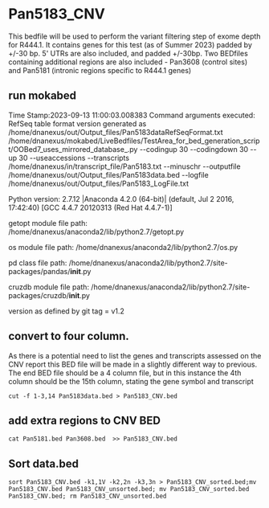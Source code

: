 # Pan5183_CNV
This bedfile will be used to perform the variant filtering step of exome depth for R444.1. It contains genes for this test (as of Summer 2023) padded by +/-30 bp. 5' UTRs are also included, and padded +/-30bp. Two BEDfiles containing additional regions are also included - Pan3608 (control sites) and Pan5181 (intronic regions specific to R444.1 genes)

## run mokabed
Time Stamp:2023-09-13 11:00:03.008383
Command arguments executed:
RefSeq table format version generated as /home/dnanexus/out/Output_files/Pan5183dataRefSeqFormat.txt
/home/dnanexus/mokabed/LiveBedfiles/TestArea_for_bed_generation_script/OOBed7_uses_mirrored_database_.py --codingup 30 --codingdown 30 --up 30 --useaccessions --transcripts /home/dnanexus/in/transcript_file/Pan5183.txt --minuschr --outputfile /home/dnanexus/out/Output_files/Pan5183data.bed --logfile /home/dnanexus/out/Output_files/Pan5183_LogFile.txt 

 Python version: 2.7.12 |Anaconda 4.2.0 (64-bit)| (default, Jul  2 2016, 17:42:40) 
[GCC 4.4.7 20120313 (Red Hat 4.4.7-1)]

 getopt module file path: /home/dnanexus/anaconda2/lib/python2.7/getopt.py

 os module file path: /home/dnanexus/anaconda2/lib/python2.7/os.py

 pd class file path: /home/dnanexus/anaconda2/lib/python2.7/site-packages/pandas/__init__.py

 cruzdb module file path: /home/dnanexus/anaconda2/lib/python2.7/site-packages/cruzdb/__init__.py

version as defined by git tag = v1.2

## convert to four column.
As there is a potential need to list the genes and transcripts assessed on the CNV report this BED file will be made in a slightly different way to previous. The end BED file should be a 4 column file, but in this instance the 4th column should be the 15th column, stating the gene symbol and transcript

`cut -f 1-3,14 Pan5183data.bed > Pan5183_CNV.bed`

## add extra regions to CNV BED
`cat Pan5181.bed Pan3608.bed  >> Pan5183_CNV.bed`

## Sort data.bed
`sort Pan5183_CNV.bed -k1,1V -k2,2n -k3,3n > Pan5183_CNV_sorted.bed;mv Pan5183_CNV.bed Pan5183_CNV_unsorted.bed; mv Pan5183_CNV_sorted.bed Pan5183_CNV.bed; rm Pan5183_CNV_unsorted.bed`